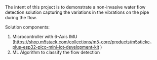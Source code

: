 The intent of this project is to demonstrate a non-invasive water flow detection solution capturing the variations in the vibrations on the pipe during the flow. 

Solution components: 
1.	Microcontroller with 6-Axis IMU (https://shop.m5stack.com/collections/m5-core/products/m5stickc-plus-esp32-pico-mini-iot-development-kit )
2.	ML Algorithm to classify the flow detection


